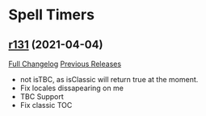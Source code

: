 # <DBM> Spell Timers

## [r131](https://github.com/DeadlyBossMods/DBM-SpellTimers/tree/r131) (2021-04-04)
[Full Changelog](https://github.com/DeadlyBossMods/DBM-SpellTimers/compare/r130...r131) [Previous Releases](https://github.com/DeadlyBossMods/DBM-SpellTimers/releases)

- not isTBC, as isClassic will return true at the moment.  
- Fix locales dissapearing on me  
- TBC Support  
- Fix classic TOC  
